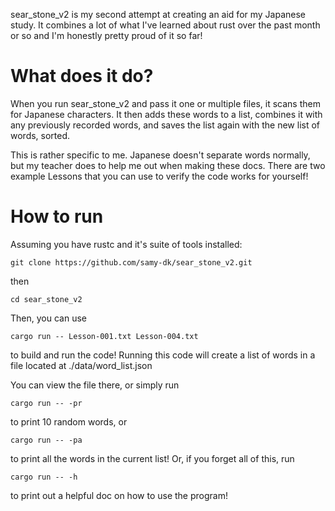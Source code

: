 sear_stone_v2 is my second attempt at creating an aid for my Japanese study. It
combines a lot of what I've learned about rust over the past month or so and 
I'm honestly pretty proud of it so far!

# What does it do?
   When you run sear_stone_v2 and pass it one or multiple files, it scans them
for Japanese characters. It then adds these words to a list, combines it with 
any previously recorded words, and saves the list again with the new list of
words, sorted. 

   This is rather specific to me. Japanese doesn't separate words normally, but 
my teacher does to help me out when making these docs. There are two example 
Lessons that you can use to verify the code works for yourself!

# How to run
   Assuming you have rustc and it's suite of tools installed:

    git clone https://github.com/samy-dk/sear_stone_v2.git

   then

    cd sear_stone_v2

   Then, you can use

    cargo run -- Lesson-001.txt Lesson-004.txt

   to build and run the code! Running this code will create a list of words 
in a file located at ./data/word_list.json

   You can view the file there, or simply run

    cargo run -- -pr

   to print 10 random words, or 

    cargo run -- -pa

   to print all the words in the current list! Or, if you forget all of this,
run

    cargo run -- -h

   to print out a helpful doc on how to use the program!
